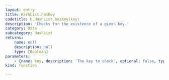 ```yaml
---
layout: entry
title: HashList.hasKey
codetitle: b.HashList.hasKey(key)
description: 'Checks for the existence of a given key.'
category: Data
subcategory: HashList
returns:
    name: null
    description: null
    type: [Boolean]
parameters:
    - {name: key, description: 'The key to check', optional: false, type: [any]}
kind: function

---
```


